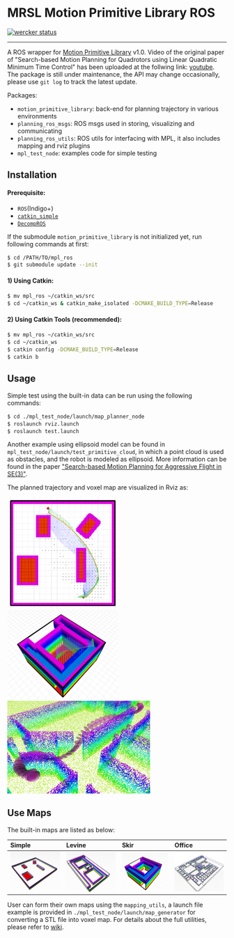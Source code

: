 # MRSL Motion Primitive Library ROS
[![wercker status](https://app.wercker.com/status/d282a628f39dac13997c792b2298bde0/s/master "wercker status")](https://app.wercker.com/project/byKey/d282a628f39dac13997c792b2298bde0)
- - -
A ROS wrapper for [Motion Primitive Library](https://sikang.github.io/motion_primitive_library/) v1.0. Video of the original paper of "Search-based Motion Planning for Quadrotors using Linear Quadratic Minimum Time Control" has been uploaded at the follwing link: [youtube](https://youtu.be/LMe72buMky8).
The package is still under maintenance, the API may change occasionally, please use `git log` to track the latest update.

Packages:
  - `motion_primitive_library`: back-end for planning trajectory in various environments
  - `planning_ros_msgs`: ROS msgs used in storing, visualizing and communicating
  - `planning_ros_utils`: ROS utils for interfacing with MPL, it also includes mapping and rviz plugins
  - `mpl_test_node`: examples code for simple testing

## Installation
#### Prerequisite:
  - `ROS`(Indigo+)
  - [`catkin_simple`](https://github.com/catkin/catkin_simple)
  - [`DecompROS`](https://github.com/sikang/DecompROS)

If the submodule `motion_primitive_library` is not initialized yet, run following commands at first:
```bash
$ cd /PATH/TO/mpl_ros
$ git submodule update --init
```

#### 1) Using Catkin:
```bash
$ mv mpl_ros ~/catkin_ws/src
$ cd ~/catkin_ws & catkin_make_isolated -DCMAKE_BUILD_TYPE=Release
```

#### 2) Using Catkin Tools (recommended):
```bash
$ mv mpl_ros ~/catkin_ws/src
$ cd ~/catkin_ws
$ catkin config -DCMAKE_BUILD_TYPE=Release
$ catkin b
```

## Usage
Simple test using the built-in data can be run using the following commands:
```bash
$ cd ./mpl_test_node/launch/map_planner_node
$ roslaunch rviz.launch
$ roslaunch test.launch
```

Another example using ellipsoid model can be found in `mpl_test_node/launch/test_primitive_cloud`, in which a point cloud is used as obstacles, and the robot is modeled as ellipsoid. More information can be found in the paper ["Search-based Motion Planning for Aggressive Flight in SE(3)"](http://ieeexplore.ieee.org/document/8264768/).

The planned trajectory and voxel map are visualized in Rviz as:

<img src="./mpl_test_node/samples/sample1.png" width="256"> <img src="./mpl_test_node/samples/sample2.png" width="256"> <img src="./mpl_test_node/samples/sample3.png" width="328">

## Use Maps
The built-in maps are listed as below:

Simple | Levine | Skir | Office
:----- | :----- | :--- | :-----
<img src="./mpl_test_node/maps/simple/simple.png" width="156"> |<img src="./mpl_test_node/maps/levine/levine.png" width="156"> |<img src="./mpl_test_node/maps/skir/skir.png" width="156"> |<img src="./mpl_test_node/maps/office/office.png" width="156">

User can form their own maps using the `mapping_utils`, a launch file example is provided in `./mpl_test_node/launch/map_generator` for converting a STL file into voxel map.
For details about the full utilities, please refer to [wiki](https://github.com/sikang/mpl_ros/wiki).

